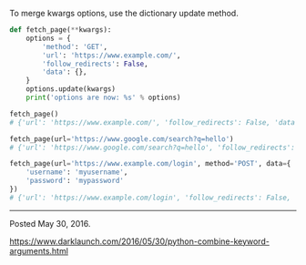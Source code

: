 To merge kwargs options, use the dictionary update method.

```python
def fetch_page(**kwargs):
    options = {
        'method': 'GET',
        'url': 'https://www.example.com/',
        'follow_redirects': False,
        'data': {},
    }
    options.update(kwargs)
    print('options are now: %s' % options)

fetch_page()
# {'url': 'https://www.example.com/', 'follow_redirects': False, 'data': {}, 'method': 'GET'}

fetch_page(url='https://www.google.com/search?q=hello')
# {'url': 'https://www.google.com/search?q=hello', 'follow_redirects': False, 'data': {}, 'method': 'GET'}

fetch_page(url='https://www.example.com/login', method='POST', data={
    'username': 'myusername',
    'password': 'mypassword'
})
# {'url': 'https://www.example.com/login', 'follow_redirects': False, 'data': {'username': 'myusername', 'password': 'mypassword'}, 'method': 'POST'}
```

---

Posted May 30, 2016.

https://www.darklaunch.com/2016/05/30/python-combine-keyword-arguments.html